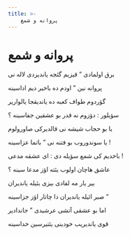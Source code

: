 ```yaml
---
title: >-
    پروانه و شمع
---
```

# پروانه و شمع

<div class="b" id="bn1"><div class="m1"><p>برق اولمادی ” قیزیم گئجه یاندیردی لاله نی</p></div>
<div class="m2"><p>پروانه نین ” اودم ده باخیر دیم اداسینه</p></div></div>
<div class="b" id="bn2"><div class="m1"><p>گؤردوم طواف کعبه ده یاندیقجا یالواریر</p></div>
<div class="m2"><p>سؤیلور : دؤزوم نه قدر بو عشقین جفاسینه ؟</p></div></div>
<div class="b" id="bn3"><div class="m1"><p>یا بو حجاب شیشه نی قالدیرکی صاورولوم</p></div>
<div class="m2"><p>یا سوندوروب بو فتنه نی ” باتما عزاسینه !</p></div></div>
<div class="b" id="bn4"><div class="m1"><p>باخدیم کی شمع سؤیله دی : ای عشقه مدعی !</p></div>
<div class="m2"><p>عاشق هاچان اولوب یئته اؤز مدعا سینه ؟</p></div></div>
<div class="b" id="bn5"><div class="m1"><p>بیر یار مه لقادی بیزی بئیله یاندیران</p></div>
<div class="m2"><p>صبر ائیله یاندیران دا چاتار اؤز جزاسینه “</p></div></div>
<div class="b" id="bn6"><div class="m1"><p>اما بو عشقی آتشی عرشیدی ” جاندادیر</p></div>
<div class="m2"><p>قوی یاندیریب خودینی یئتیرسین خداسینه</p></div></div>
